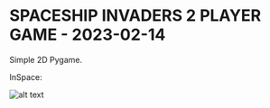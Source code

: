 # SPACESHIP INVADERS 2 PLAYER GAME -  2023-02-14
Simple 2D Pygame.

InSpace:

![alt text](https://github.com/[username]/[reponame]/blob/[branch]/image.jpg?raw=true)
